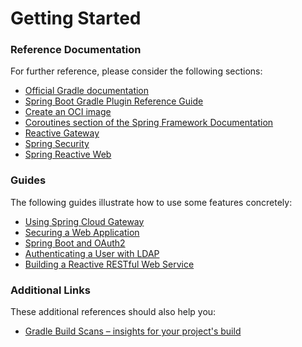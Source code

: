 # Getting Started

### Reference Documentation

For further reference, please consider the following sections:

* [Official Gradle documentation](https://docs.gradle.org)
* [Spring Boot Gradle Plugin Reference Guide](https://docs.spring.io/spring-boot/3.3.13-SNAPSHOT/gradle-plugin)
* [Create an OCI image](https://docs.spring.io/spring-boot/3.3.13-SNAPSHOT/gradle-plugin/packaging-oci-image.html)
* [Coroutines section of the Spring Framework Documentation](https://docs.spring.io/spring-framework/reference/6.1.20/languages/kotlin/coroutines.html)
* [Reactive Gateway](https://docs.spring.io/spring-cloud-gateway/reference/spring-cloud-gateway.html)
* [Spring Security](https://docs.spring.io/spring-boot/3.3.13-SNAPSHOT/reference/web/spring-security.html)
* [Spring Reactive Web](https://docs.spring.io/spring-boot/3.3.13-SNAPSHOT/reference/web/reactive.html)

### Guides

The following guides illustrate how to use some features concretely:

* [Using Spring Cloud Gateway](https://github.com/spring-cloud-samples/spring-cloud-gateway-sample)
* [Securing a Web Application](https://spring.io/guides/gs/securing-web/)
* [Spring Boot and OAuth2](https://spring.io/guides/tutorials/spring-boot-oauth2/)
* [Authenticating a User with LDAP](https://spring.io/guides/gs/authenticating-ldap/)
* [Building a Reactive RESTful Web Service](https://spring.io/guides/gs/reactive-rest-service/)

### Additional Links

These additional references should also help you:

* [Gradle Build Scans – insights for your project's build](https://scans.gradle.com#gradle)

